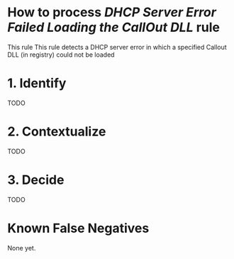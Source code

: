 # How to process *DHCP Server Error Failed Loading the CallOut DLL* rule
This rule This rule detects a DHCP server error in which a specified Callout DLL (in registry) could not be loaded

# 1. Identify
TODO

# 2. Contextualize
TODO

# 3. Decide
TODO

# Known False Negatives
None yet.

